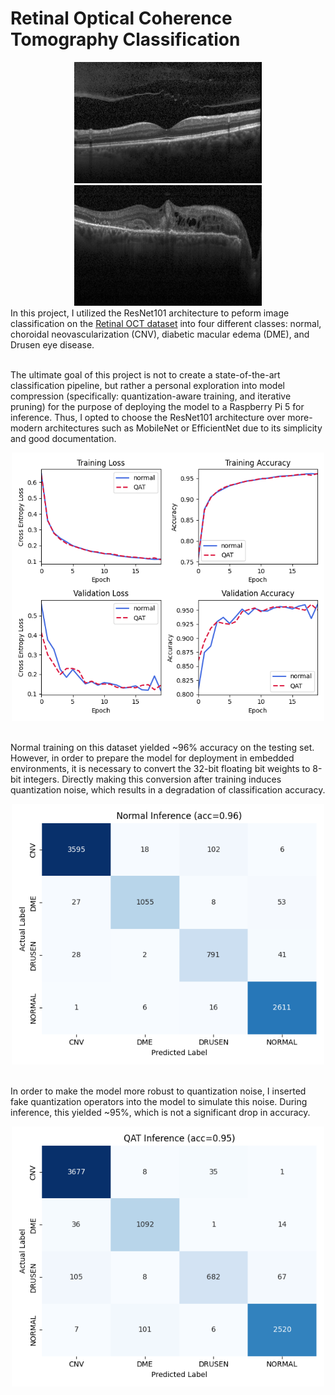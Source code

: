 <h1>Retinal Optical Coherence Tomography Classification</h1>
<div align='center'>
    <img src = "data_train/NORMAL/NORMAL-1384-1.jpeg" width=300px>
    <img src = "data_train/CNV/CNV-13823-1.jpeg" width=300px>
</div>

<div>
    In this project, I utilized the ResNet101 architecture to peform image classification on the <a href="https://www.kaggle.com/datasets/paultimothymooney/kermany2018">Retinal OCT dataset</a> into four different classes: normal, choroidal neovascularization (CNV), diabetic macular edema (DME), and Drusen eye disease.
</div></br>

<p>
    The ultimate goal of this project is not to create a state-of-the-art classification pipeline, but rather a personal exploration into model compression (specifically: quantization-aware training, and iterative pruning) for the purpose of deploying the model to a Raspberry Pi 5 for inference. Thus, I opted to choose the ResNet101 architecture over more-modern architectures such as MobileNet or EfficientNet due to its simplicity and good documentation. 
</p>
<div align="center">
    <img src="figures/normal_metrics.png" width=500px></br></br>
</div>
<p>
    Normal training on this dataset yielded ~96% accuracy on the testing set. However, in order to prepare the model for deployment in embedded environments, it is necessary to convert the 32-bit floating bit weights to 8-bit integers. Directly making this conversion after training induces quantization noise, which results in a degradation of classification accuracy. 
</p>

<div align="center">
    <img src="figures/normal_confusion_matrix.png" width=500px></br></br>
</div>

<p>
   In order to make the model more robust to quantization noise, I inserted fake quantization operators into the model to simulate this noise. During inference, this yielded ~95%, which is not a significant drop in accuracy.
</p>

<div align="center">
    <img src="figures/qat_confusion_matrix.png" width=500px></br></br>
</div>
